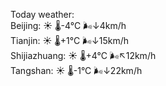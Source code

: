 Today weather:  
Beijing: ☀️   🌡️-4°C 🌬️↓4km/h  
Tianjin: ☀️   🌡️+1°C 🌬️↓15km/h  
Shijiazhuang: ☀️   🌡️+4°C 🌬️↖12km/h  
Tangshan: ☀️   🌡️-1°C 🌬️↓22km/h  
